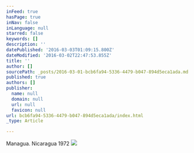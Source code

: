 ```yaml
---
inFeed: true
hasPage: true
inNav: false
inLanguage: null
starred: false
keywords: []
description: ''
datePublished: '2016-03-03T01:09:15.800Z'
dateModified: '2016-03-02T22:47:53.855Z'
title: ''
author: []
sourcePath: _posts/2016-03-01-bcb6fa94-5336-4479-b047-894d5eca1ada.md
published: true
authors: []
publisher:
  name: null
  domain: null
  url: null
  favicon: null
url: bcb6fa94-5336-4479-b047-894d5eca1ada/index.html
_type: Article

---
```

Managua. Nicaragua 1972
![](https://s3-us-west-2.amazonaws.com/the-grid-img/p/b824cda9731d844db47a3cf59ea49ff79c8bed09.jpg)